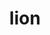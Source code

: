 ---
layout: smileys&emotion
title: lion
emoji: lion
permalink: 🦁.html
image: assets/img/3moji/lion.png
---